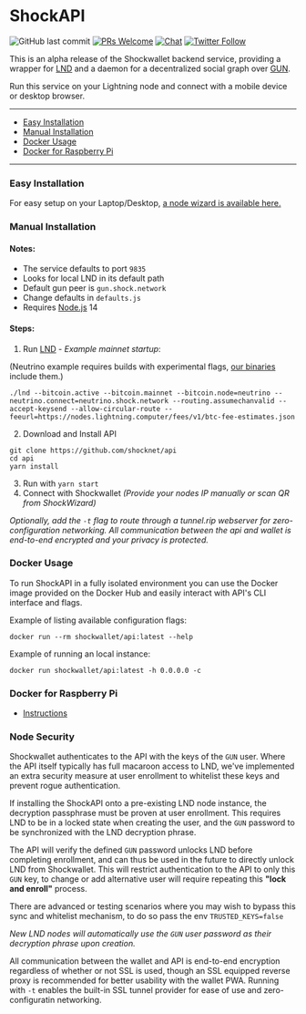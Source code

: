 <h1>ShockAPI</h1>

![GitHub last commit](https://img.shields.io/github/last-commit/shocknet/api?style=flat-square)
[![PRs Welcome](https://img.shields.io/badge/PRs-welcome-brightgreen.svg?style=flat-square)](http://makeapullrequest.com) 
[![Chat](https://img.shields.io/badge/chat-on%20Telegram-blue?style=flat-square)](https://t.me/Shockwallet)
[![Twitter Follow](https://img.shields.io/twitter/follow/ShockBTC?style=flat-square)](https://twitter.com/shockbtc)

<p></p>

This is an alpha release of the Shockwallet backend service, providing a wrapper for [LND](https://github.com/shocknet/lnd/releases) and a daemon for a decentralized social graph over [GUN](https://gun.eco/).<br>

Run this service on your Lightning node and connect with a mobile device or desktop browser.

---
- [Easy Installation](#easy-installation)
- [Manual Installation](#manual-installation)
- [Docker Usage](#docker-usage)
- [Docker for Raspberry Pi](#docker-for-raspberry-pi)
---
### Easy Installation

For easy setup on your Laptop/Desktop, [a node wizard is available here.](https://github.com/shocknet/wizard)


### Manual Installation
#### Notes:
* The service defaults to port `9835` 
* Looks for local LND in its default path 
* Default gun peer is `gun.shock.network`
* Change defaults in `defaults.js`
* Requires [Node.js](https://nodejs.org) 14

#### Steps:
1) Run [LND](https://github.com/shocknet/lnd/releases) - *Example mainnet startup*:

(Neutrino example requires builds with experimental flags, [our binaries](https://github.com/shocknet/lnd/releases) include them.)

 ```
 ./lnd --bitcoin.active --bitcoin.mainnet --bitcoin.node=neutrino --neutrino.connect=neutrino.shock.network --routing.assumechanvalid --accept-keysend --allow-circular-route --feeurl=https://nodes.lightning.computer/fees/v1/btc-fee-estimates.json
 ```


2) Download and Install API

```
git clone https://github.com/shocknet/api
cd api
yarn install
```

3) Run with `yarn start`
4) Connect with Shockwallet *(Provide your nodes IP manually or scan QR from ShockWizard)*

*Optionally, add the `-t` flag to route through a tunnel.rip webserver for zero-configuration networking. All communication between the api and wallet is end-to-end encrypted and your privacy is protected.*

### Docker Usage
To run ShockAPI in a fully isolated environment you can use the Docker image
provided on the Docker Hub and easily interact with API's CLI interface and flags.

Example of listing available configuration flags:
```
docker run --rm shockwallet/api:latest --help
```
Example of running an local instance:
```
docker run shockwallet/api:latest -h 0.0.0.0 -c
```

### Docker for Raspberry Pi

* [Instructions](https://gist.github.com/boufni95/3f4e1f19cf9525c3b7741b7a29f122bc)


### Node Security 

Shockwallet authenticates to the API with the keys of the `GUN` user. Where the API itself typically has full macaroon access to LND, we've implemented an extra security measure at user enrollment to whitelist these keys and prevent rogue authentication.

If installing the ShockAPI onto a pre-existing LND node instance, the decryption passphrase must be proven at user enrollment. This requires LND to be in a locked state when creating the user, and the `GUN` password to be synchronized with the LND decryption phrase. 

The API will verify the defined `GUN` password unlocks LND before completing enrollment, and can thus be used in the future to directly unlock LND from Shockwallet. This will restrict authentication to the API to only this `GUN` key, to change or add alternative user will require repeating this **"lock and enroll"** process.

There are advanced or testing scenarios where you may wish to bypass this sync and whitelist mechanism, to do so pass the env `TRUSTED_KEYS=false`

_New LND nodes will automatically use the `GUN` user password as their decryption phrase upon creation._

All communication between the wallet and API is end-to-end encryption regardless of whether or not SSL is used, though an SSL equipped reverse proxy is recommended for better usability with the wallet PWA. Running with `-t` enables the built-in SSL tunnel provider for ease of use and zero-configuratin networking.

